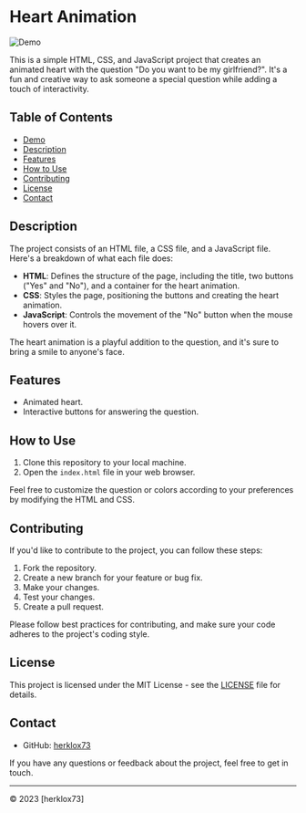# Heart Animation

![Demo](demo.gif)

This is a simple HTML, CSS, and JavaScript project that creates an animated heart with the question "Do you want to be my girlfriend?". It's a fun and creative way to ask someone a special question while adding a touch of interactivity.

## Table of Contents

- [Demo](#demo)
- [Description](#description)
- [Features](#features)
- [How to Use](#how-to-use)
- [Contributing](#contributing)
- [License](#license)
- [Contact](#contact)


## Description

The project consists of an HTML file, a CSS file, and a JavaScript file. Here's a breakdown of what each file does:

- **HTML**: Defines the structure of the page, including the title, two buttons ("Yes" and "No"), and a container for the heart animation.
- **CSS**: Styles the page, positioning the buttons and creating the heart animation.
- **JavaScript**: Controls the movement of the "No" button when the mouse hovers over it.

The heart animation is a playful addition to the question, and it's sure to bring a smile to anyone's face.

## Features

- Animated heart.
- Interactive buttons for answering the question.

## How to Use

1. Clone this repository to your local machine.
2. Open the `index.html` file in your web browser.

Feel free to customize the question or colors according to your preferences by modifying the HTML and CSS.

## Contributing

If you'd like to contribute to the project, you can follow these steps:

1. Fork the repository.
2. Create a new branch for your feature or bug fix.
3. Make your changes.
4. Test your changes.
5. Create a pull request.

Please follow best practices for contributing, and make sure your code adheres to the project's coding style.

## License

This project is licensed under the MIT License - see the [LICENSE](LICENSE) file for details.

## Contact

- GitHub: [herklox73](https://github.com/herklox73)

If you have any questions or feedback about the project, feel free to get in touch.

---
© 2023 [herklox73]

